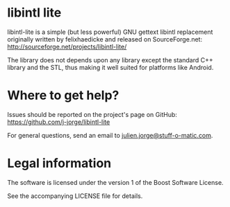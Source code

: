 libintl lite
============

libintl-lite is a simple (but less powerful) GNU gettext libintl replacement originally written by felixhaedicke and released on SourceForge.net: http://sourceforge.net/projects/libintl-lite/

The library does not depends upon any library except the standard C++ library and the STL, thus making it well suited for platforms like Android.

Where to get help?
===============

Issues should be reported on the project's page on GitHub: https://github.com/j-jorge/libintl-lite

For general questions, send an email to julien.jorge@stuff-o-matic.com.

Legal information
==============

The software is licensed under the version 1 of the Boost Software License.

See the accompanying LICENSE file for details.
